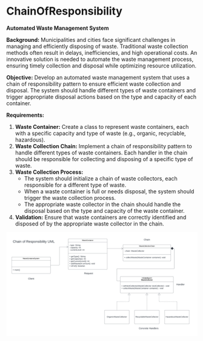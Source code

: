 # ChainOfResponsibility

**Automated Waste Management System**

**Background:** Municipalities and cities face significant challenges in managing and efficiently disposing of waste. Traditional waste collection methods often result in delays, inefficiencies, and high operational costs. An innovative solution is needed to automate the waste management process, ensuring timely collection and disposal while optimizing resource utilization.

**Objective:** Develop an automated waste management system that uses a chain of responsibility pattern to ensure efficient waste collection and disposal. The system should handle different types of waste containers and trigger appropriate disposal actions based on the type and capacity of each container.

**Requirements:**

1. **Waste Container:** Create a class to represent waste containers, each with a specific capacity and type of waste (e.g., organic, recyclable, hazardous).
2. **Waste Collection Chain:** Implement a chain of responsibility pattern to handle different types of waste containers. Each handler in the chain should be responsible for collecting and disposing of a specific type of waste.
3. **Waste Collection Process:**
    - The system should initialize a chain of waste collectors, each responsible for a different type of waste.
    - When a waste container is full or needs disposal, the system should trigger the waste collection process.
    - The appropriate waste collector in the chain should handle the disposal based on the type and capacity of the waste container.
4. **Validation:** Ensure that waste containers are correctly identified and disposed of by the appropriate waste collector in the chain.

![alt text](<Chain of Responsibility UML.png>)
